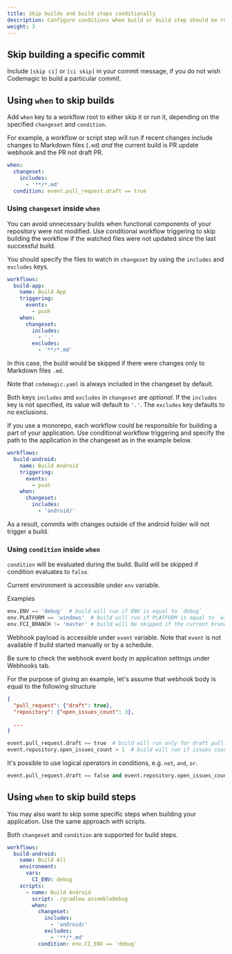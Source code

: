 ```yaml
---
title: Skip builds and build steps conditionally
description: Configure conditions when build or build step should be run
weight: 3
---
```


## Skip building a specific commit

Include `[skip ci]` or `[ci skip]` in your commit message, if you do not wish Codemagic to build a particular commit.

## Using `when` to skip builds

Add `when` key to a workflow root to either skip it or run it, depending on the specified `changeset` and `condition`.

For example, a workflow or script step will run if recent changes include changes to Markdown files (`.md`) *and* the current build is PR update webhook and the PR not draft PR.

```yaml
when:
  changeset:
    includes:
      - '**/*.md'
  condition: event.pull_request.draft == true
```


### Using `changeset` inside `when`

You can avoid unnecessary builds when functional components of your repository were not modified. Use conditional workflow triggering to skip building the workflow if the watched files were not updated since the last successful build.

You should specify the files to watch in `changeset` by using the `includes` and `excludes` keys.

```yaml
workflows:
  build-app:
    name: Build App
    triggering:
      events:
        - push
    when:
      changeset:
        includes:
          - '.'
        excludes:
          - '**/*.md'
```

In this case, the build would be skipped if there were changes only to Markdown files `.md`.

Note that `codemagic.yaml` is always included in the changeset by default.

Both keys `includes` and `excludes` in `changeset` are *optional*. If the `includes` key is not specified, its value will default to `'.'`. The `excludes` key defaults to no exclusions.

If you use a monorepo, each workflow could be responsible for building a part of your application. Use conditional workflow triggering and specify the path to the application in the changeset as in the example below.

```yaml
workflows:
  build-android:
    name: Build Android
    triggering:
      events:
        - push
    when:
      changeset:
        includes:
          - 'android/'
```

As a result, commits with changes outside of the android folder will not trigger a build.


### Using `condition` inside `when`

`condition` will be evaluated during the build. Build will be skipped if condition evaluates to `false`.

Current environment is accessible under `env` variable.

Examples

```python
env.ENV == 'debug'  # build will run if ENV is equal to `debug`
env.PLATFORM == 'windows'  # build will run if PLATFORM is equal to `windows`
env.FCI_BRANCH != 'master' # build will be skipped if the current branch is not master
```

Webhook payload is accessible under `event` variable. Note that `event` is not available if build started manually or by a schedule.

Be sure to check the webhook event body in application settings under Webhooks tab.

For the purpose of giving an example, let's assume that webhook body is equal to the following structure

```json
{
  "pull_request": {"draft": true},
  "repository": {"open_issues_count": 3},

  ...
}
```


```python
event.pull_request.draft == true  # build will run only for draft pull requests
event.repository.open_issues_count > 1  # build will run if issues count is more than one
```

It's possible to use logical operators in conditions, e.g. `not`, `and`, `or`.

```python
event.pull_request.draft == false and event.repository.open_issues_count
```

## Using `when` to skip build steps

You may also want to skip some specific steps when building your application. Use the same approach with scripts.

Both `changeset` and `condition` are supported for build steps.

```yaml
workflows:
  build-android:
    name: Build All
    environment:
      vars:
        CI_ENV: debug
    scripts:
      - name: Build Android
        script: ./gradlew assembleDebug
        when:
          changeset:
            includes:
              - 'android/'
            excludes:
              - '**/*.md'
          condition: env.CI_ENV == 'debug'
```

